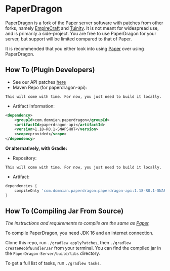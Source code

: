 PaperDragon
===========
PaperDragon is a fork of the Paper server software with patches from other forks, namely [EmpireCraft][empirecraft] and [Tuinity][tuinity]. It is not meant for widespread use, and is primarily a side-project. You are free to use PaperDragon for your server, but support will be limited compared to that of Paper.

It is recommended that you either look into using [Paper][paper] over using PaperDragon.

How To (Plugin Developers)
------
* See our API patches [here](patches/api)
* Maven Repo (for paperdragon-api):
```
This will come with time. For now, you just need to build it locally.
```
* Artifact Information:
```xml
<dependency>
    <groupId>com.domnian.paperdragon</groupId>
    <artifactId>paperdragon-api</artifactId>
    <version>1.18-R0.1-SNAPSHOT</version>
    <scope>provided</scope>
</dependency>
 ```

**Or alternatively, with Gradle:**
* Repository:
```
This will come with time. For now, you just need to build it locally.
```
* Artifact:
```groovy
dependencies {
    compileOnly 'com.domnian.paperdragon:paperdragon-api:1.18-R0.1-SNAPSHOT'
}
```

How To (Compiling Jar From Source)
------
*The instructions and requirements to compile are the same as [Paper][paper-build].*

To compile PaperDragon, you need JDK 16 and an internet connection.

Clone this repo, run `./gradlew applyPatches`, then `./gradlew createReobfBundlerJar` from your terminal. You can find the compiled jar in the `PaperDragon-Server/build/libs` directory.

To get a full list of tasks, run `./gradlew tasks`.

[empirecraft]: https://github.com/starlis/empirecraft
[tuinity]: https://github.com/Tuinity/Tuinity
[paper]: https://github.com/PaperMC/Paper
[paper-build]: https://github.com/PaperMC/Paper/blob/master/README.md#how-to-compiling-jar-from-source
